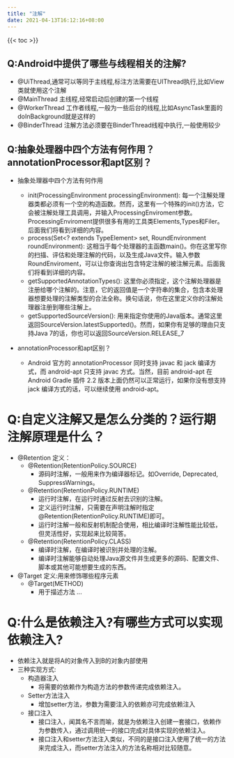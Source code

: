 ```yaml
---
title: "注解"
date: 2021-04-13T16:12:16+08:00
---
```

{{< toc >}}
## Q:Android中提供了哪些与线程相关的注解?
- @UiThread,通常可以等同于主线程,标注方法需要在UIThread执行,比如View类就使用这个注解
- @MainThread 主线程,经常启动后创建的第一个线程
- @WorkerThread 工作者线程,一般为一些后台的线程,比如AsyncTask里面的doInBackground就是这样的
- @BinderThread 注解方法必须要在BinderThread线程中执行,一般使用较少

## Q:抽象处理器中四个方法有何作用？annotationProcessor和apt区别？
- 抽象处理器中四个方法有何作用
    - init(ProcessingEnvironment processingEnvironment): 每一个注解处理器类都必须有一个空的构造函数。然而，这里有一个特殊的init()方法，它会被注解处理工具调用，并输入ProcessingEnviroment参数。ProcessingEnviroment提供很多有用的工具类Elements,Types和Filer。后面我们将看到详细的内容。
    - process(Set<? extends TypeElement> set, RoundEnvironment roundEnvironment): 这相当于每个处理器的主函数main()。你在这里写你的扫描、评估和处理注解的代码，以及生成Java文件。输入参数RoundEnviroment，可以让你查询出包含特定注解的被注解元素。后面我们将看到详细的内容。
    - getSupportedAnnotationTypes(): 这里你必须指定，这个注解处理器是注册给哪个注解的。注意，它的返回值是一个字符串的集合，包含本处理器想要处理的注解类型的合法全称。换句话说，你在这里定义你的注解处理器注册到哪些注解上。
    - getSupportedSourceVersion(): 用来指定你使用的Java版本。通常这里返回SourceVersion.latestSupported()。然而，如果你有足够的理由只支持Java 7的话，你也可以返回SourceVersion.RELEASE_7

- annotationProcessor和apt区别？
    - Android 官方的 annotationProcessor 同时支持 javac 和 jack 编译方式，而 android-apt 只支持 javac 方式。当然，目前 android-apt 在 Android Gradle 插件 2.2 版本上面仍然可以正常运行，如果你没有想支持 jack 编译方式的话，可以继续使用 android-apt。

# Q:自定义注解又是怎么分类的？运行期注解原理是什么？
- @Retention 定义：
    - @Retention(RetentionPolicy.SOURCE)
        - 源码时注解，一般用来作为编译器标记。如Override, Deprecated, SuppressWarnings。
    - @Retention(RetentionPolicy.RUNTIME)
        - 运行时注解，在运行时通过反射去识别的注解。
        - 定义运行时注解，只需要在声明注解时指定@Retention(RetentionPolicy.RUNTIME)即可。
        - 运行时注解一般和反射机制配合使用，相比编译时注解性能比较低，但灵活性好，实现起来比较简答。
    - @Retention(RetentionPolicy.CLASS)
        - 编译时注解，在编译时被识别并处理的注解。
        - 编译时注解能够自动处理Java源文件并生成更多的源码、配置文件、脚本或其他可能想要生成的东西。
- @Target 定义:用来修饰哪些程序元素
    - @Target(METHOD)
        - 用于描述方法
    ...

# Q:什么是依赖注入?有哪些方式可以实现依赖注入?
- 依赖注入就是将A的对象传入到B的对象内部使用
- 三种实现方式:
    - 构造器注入
        - 将需要的依赖作为构造方法的参数传递完成依赖注入。
    - Setter方法注入
        - 增加setter方法，参数为需要注入的依赖亦可完成依赖注入
    - 接口注入
        - 接口注入，闻其名不言而喻，就是为依赖注入创建一套接口，依赖作为参数传入，通过调用统一的接口完成对具体实现的依赖注入。
        - 接口注入和setter方法注入类似，不同的是接口注入使用了统一的方法来完成注入，而setter方法注入的方法名称相对比较随意。
